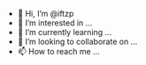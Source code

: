 - 👋 Hi, I’m @iftzp
- 👀 I’m interested in ...
- 🌱 I’m currently learning ...
- 💞️ I’m looking to collaborate on ...
- 📫 How to reach me ...

<!---
iftzp/iftzp is a ✨ special ✨ repository because its `README.md` (this file) appears on your GitHub profile.
You can click the Preview link to take a look at your changes.
--->
